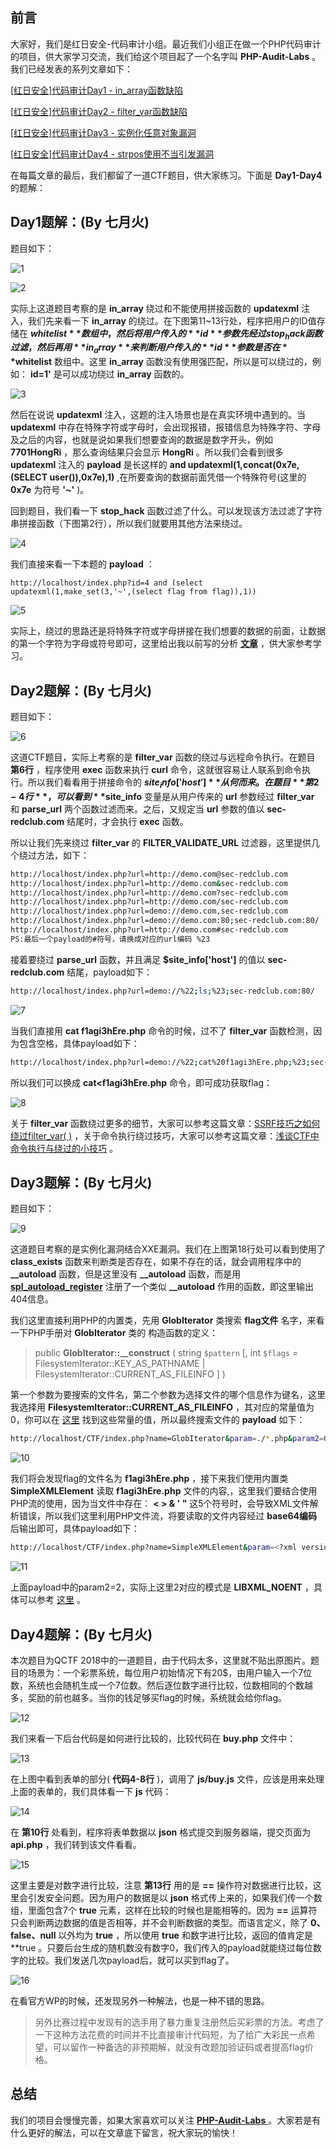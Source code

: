 ## 前言

大家好，我们是红日安全-代码审计小组。最近我们小组正在做一个PHP代码审计的项目，供大家学习交流，我们给这个项目起了一个名字叫 **PHP-Audit-Labs** 。我们已经发表的系列文章如下：

[[红日安全]代码审计Day1 - in_array函数缺陷](https://xz.aliyun.com/t/2451)

[[红日安全]代码审计Day2 - filter_var函数缺陷](https://xz.aliyun.com/t/2457)

[[红日安全]代码审计Day3 - 实例化任意对象漏洞](https://xz.aliyun.com/t/2459)

[[红日安全]代码审计Day4 - strpos使用不当引发漏洞](https://xz.aliyun.com/t/2467)

在每篇文章的最后，我们都留了一道CTF题目，供大家练习。下面是 **Day1-Day4** 的题解：

## Day1题解：(By 七月火)

题目如下：

![1](CTF%20总结/PHP-Audit-Labs/PHP-Audit-Labs题解/Day1-4/files/1.png)

![2](CTF%20总结/PHP-Audit-Labs/PHP-Audit-Labs题解/Day1-4/files/2.png)

实际上这道题目考察的是 **in_array** 绕过和不能使用拼接函数的 **updatexml** 注入，我们先来看一下 **in_array** 的绕过。在下图第11~13行处，程序把用户的ID值存储在 **$whitelist** 数组中，然后将用户传入的 **id** 参数先经过stop_hack函数过滤，然后再用 **in_array** 来判断用户传入的 **id** 参数是否在 **$whitelist** 数组中。这里 **in_array** 函数没有使用强匹配，所以是可以绕过的，例如： **id=1'** 是可以成功绕过 **in_array** 函数的。

![3](CTF%20总结/PHP-Audit-Labs/PHP-Audit-Labs题解/Day1-4/files/3.png)

然后在说说 **updatexml** 注入，这题的注入场景也是在真实环境中遇到的。当 **updatexml** 中存在特殊字符或字母时，会出现报错，报错信息为特殊字符、字母及之后的内容，也就是说如果我们想要查询的数据是数字开头，例如 **7701HongRi** ，那么查询结果只会显示 **HongRi** 。所以我们会看到很多 **updatexml** 注入的 **payload** 是长这样的 **and updatexml(1,concat(0x7e,(SELECT user()),0x7e),1)** ,在所要查询的数据前面凭借一个特殊符号(这里的 **0x7e** 为符号 **'~'** )。

回到题目，我们看一下 **stop_hack** 函数过滤了什么。可以发现该方法过滤了字符串拼接函数（下图第2行），所以我们就要用其他方法来绕过。

![4](CTF%20总结/PHP-Audit-Labs/PHP-Audit-Labs题解/Day1-4/files/4.png)

我们直接来看一下本题的 **payload** ：

```http
http://localhost/index.php?id=4 and (select updatexml(1,make_set(3,'~',(select flag from flag)),1))
```

![5](CTF%20总结/PHP-Audit-Labs/PHP-Audit-Labs题解/Day1-4/files/5.png)

实际上，绕过的思路还是将特殊字符或字母拼接在我们想要的数据的前面，让数据的第一个字符为字母或符号即可，这里给出我以前写的分析 [**文章**](https://xz.aliyun.com/t/2160) ，供大家参考学习。

## Day2题解：(By 七月火)

题目如下：

![6](CTF%20总结/PHP-Audit-Labs/PHP-Audit-Labs题解/Day1-4/files/6.png)

这道CTF题目，实际上考察的是 **filter_var** 函数的绕过与远程命令执行。在题目 **第6行** ，程序使用 **exec** 函数来执行 **curl** 命令，这就很容易让人联系到命令执行。所以我们看看用于拼接命令的 **$site_info['host']** 从何而来。在题目 **第2-4行** ，可以看到  **$site_info** 变量是从用户传来的 **url** 参数经过 **filter_var** 和 **parse_url** 两个函数过滤而来。之后，又规定当 **url** 参数的值以 **sec-redclub.com** 结尾时，才会执行 **exec** 函数。

所以让我们先来绕过 **filter_var** 的 **FILTER_VALIDATE_URL** 过滤器，这里提供几个绕过方法，如下：

```bash
http://localhost/index.php?url=http://demo.com@sec-redclub.com
http://localhost/index.php?url=http://demo.com&sec-redclub.com
http://localhost/index.php?url=http://demo.com?sec-redclub.com
http://localhost/index.php?url=http://demo.com/sec-redclub.com
http://localhost/index.php?url=demo://demo.com,sec-redclub.com
http://localhost/index.php?url=demo://demo.com:80;sec-redclub.com:80/
http://localhost/index.php?url=http://demo.com#sec-redclub.com
PS:最后一个payload的#符号，请换成对应的url编码 %23
```

接着要绕过 **parse_url** 函数，并且满足 **$site_info['host']** 的值以 **sec-redclub.com** 结尾，payload如下：

```bash
http://localhost/index.php?url=demo://%22;ls;%23;sec-redclub.com:80/
```

![7](CTF%20总结/PHP-Audit-Labs/PHP-Audit-Labs题解/Day1-4/files/7.png)

当我们直接用 **cat f1agi3hEre.php** 命令的时候，过不了 **filter_var** 函数检测，因为包含空格，具体payload如下：

```bash
http://localhost/index.php?url=demo://%22;cat%20f1agi3hEre.php;%23;sec-redclub.com:80/
```

所以我们可以换成 **cat<f1agi3hEre.php** 命令，即可成功获取flag：

![8](CTF%20总结/PHP-Audit-Labs/PHP-Audit-Labs题解/Day1-4/files/8.png)

关于 **filter_var** 函数绕过更多的细节，大家可以参考这篇文章：[SSRF技巧之如何绕过filter_var( )](https://www.anquanke.com/post/id/101058) ，关于命令执行绕过技巧，大家可以参考这篇文章：[浅谈CTF中命令执行与绕过的小技巧](http://www.freebuf.com/articles/web/137923.html) 。

## Day3题解：(By 七月火)

题目如下：

![9](CTF%20总结/PHP-Audit-Labs/PHP-Audit-Labs题解/Day1-4/files/9.png)

这道题目考察的是实例化漏洞结合XXE漏洞。我们在上图第18行处可以看到使用了 **class_exists** 函数来判断类是否存在，如果不存在的话，就会调用程序中的 **__autoload** 函数，但是这里没有 **__autoload** 函数，而是用 [**spl_autoload_register**](http://php.net/manual/en/function.spl-autoload-register.php) 注册了一个类似 **__autoload** 作用的函数，即这里输出404信息。

我们这里直接利用PHP的内置类，先用 **GlobIterator** 类搜索 **flag文件** 名字，来看一下PHP手册对 **GlobIterator** 类的 构造函数的定义：

>public **GlobIterator::__construct** ( string `$pattern` [, int `$flags` = FilesystemIterator::KEY_AS_PATHNAME | FilesystemIterator::CURRENT_AS_FILEINFO ] )

第一个参数为要搜索的文件名，第二个参数为选择文件的哪个信息作为键名，这里我选择用 **FilesystemIterator::CURRENT_AS_FILEINFO** ，其对应的常量值为0，你可以在 [这里](http://php.net/manual/en/globiterator.construct.php) 找到这些常量的值，所以最终搜索文件的 **payload** 如下：

```bash
http://localhost/CTF/index.php?name=GlobIterator&param=./*.php&param2=0
```

![10](CTF%20总结/PHP-Audit-Labs/PHP-Audit-Labs题解/Day1-4/files/10.png)

我们将会发现flag的文件名为 **f1agi3hEre.php** ，接下来我们使用内置类 **SimpleXMLElement** 读取 **f1agi3hEre.php** 文件的内容,，这里我们要结合使用PHP流的使用，因为当文件中存在： **<   >   &   '   "** 这5个符号时，会导致XML文件解析错误，所以我们这里利用PHP文件流，将要读取的文件内容经过 **base64编码** 后输出即可，具体payload如下：

```bash
http://localhost/CTF/index.php?name=SimpleXMLElement&param=<?xml version="1.0"?><!DOCTYPE ANY [<!ENTITY xxe SYSTEM "php://filter/read=convert.base64-encode/resource=/var/www/html/CTF/f1agi3hEre.php">]><x>%26xxe;</x>&param2=2
```

![11](CTF%20总结/PHP-Audit-Labs/PHP-Audit-Labs题解/Day1-4/files/11.png)

上面payload中的param2=2，实际上这里2对应的模式是 **LIBXML_NOENT** ，具体可以参考 [这里](http://php.net/manual/en/simplexmlelement.construct.php) 。

## Day4题解：(By 七月火)

本次题目为QCTF 2018中的一道题目，由于代码太多，这里就不贴出原图片。题目的场景为：一个彩票系统，每位用户初始情况下有20$，由用户输入一个7位数，系统也会随机生成一个7位数。然后逐位数字进行比较，位数相同的个数越多，奖励的前也越多。当你的钱足够买flag的时候，系统就会给你flag。

![12](CTF%20总结/PHP-Audit-Labs/PHP-Audit-Labs题解/Day1-4/files/12.png)

我们来看一下后台代码是如何进行比较的，比较代码在 **buy.php** 文件中：

![13](CTF%20总结/PHP-Audit-Labs/PHP-Audit-Labs题解/Day1-4/files/13.png)

在上图中看到表单的部分( **代码4-8行** )，调用了 **js/buy.js** 文件，应该是用来处理上面的表单的，我们具体看一下 **js** 代码：

![14](CTF%20总结/PHP-Audit-Labs/PHP-Audit-Labs题解/Day1-4/files/14.png)

在 **第10行** 处看到，程序将表单数据以 **json** 格式提交到服务器端，提交页面为 **api.php** ，我们转到该文件看看。

![15](CTF%20总结/PHP-Audit-Labs/PHP-Audit-Labs题解/Day1-4/files/15.png)

这里主要是对数字进行比较，注意 **第13行** 用的是 **==** 操作符对数据进行比较，这里会引发安全问题。因为用户的数据是以 **json** 格式传上来的，如果我们传一个数组，里面包含7个 **true** 元素，这样在比较的时候也是能相等的。因为 **==** 运算符只会判断两边数据的值是否相等，并不会判断数据的类型。而语言定义，除了 **0、false、null** 以外均为 **true** ，所以使用 **true** 和数字进行比较，返回的值肯定是 **true 。只要后台生成的随机数没有数字0，我们传入的payload就能绕过每位数字的比较。我们发送几次payload后，就可以买到flag了。

![16](CTF%20总结/PHP-Audit-Labs/PHP-Audit-Labs题解/Day1-4/files/16.png)

在看官方WP的时候，还发现另外一种解法，也是一种不错的思路。

>另外比赛过程中发现有的选手用了暴力重复注册然后买彩票的方法。考虑了一下这种方法花费的时间并不比直接审计代码短，为了给广大彩民一点希望，可以留作一种备选的非预期解，就没有改题加验证码或者提高flag价格。

## 总结

我们的项目会慢慢完善，如果大家喜欢可以关注 [ **PHP-Audit-Labs** ](https://github.com/hongriSec/PHP-Audit-Labs) 。大家若是有什么更好的解法，可以在文章底下留言，祝大家玩的愉快！